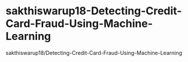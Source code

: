 # sakthiswarup18-Detecting-Credit-Card-Fraud-Using-Machine-Learning
sakthiswarup18/Detecting-Credit-Card-Fraud-Using-Machine-Learning
